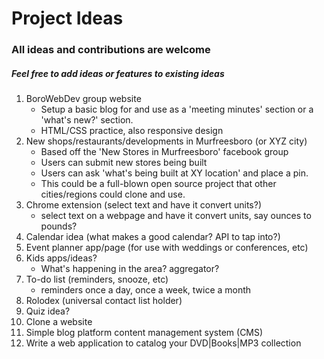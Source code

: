 # Project Ideas
### All ideas and contributions are welcome
##### Feel free to add ideas or features to existing ideas

1. BoroWebDev group website
    * Setup a basic blog for and use as a 'meeting minutes' section or a 'what's new?' section.
    * HTML/CSS practice, also responsive design
2. New shops/restaurants/developments in Murfreesboro (or XYZ city)
    * Based off the 'New Stores in Murfreesboro' facebook group
    * Users can submit new stores being built
    * Users can ask 'what's being built at XY location' and place a pin.
    * This could be a full-blown open source project that other cities/regions could clone and use.
3. Chrome extension (select text and have it convert units?)
    * select text on a webpage and have it convert units, say ounces to pounds?
4. Calendar idea (what makes a good calendar? API to tap into?)
5. Event planner app/page (for use with weddings or conferences, etc)
6. Kids apps/ideas? 
    * What's happening in the area? aggregator?
7. To-do list (reminders, snooze, etc)
    * reminders once a day, once a week, twice a month
8. Rolodex (universal contact list holder)
9. Quiz idea?
10. Clone a website
11. Simple blog platform content management system (CMS)
12. Write a web application to catalog your DVD|Books|MP3 collection
